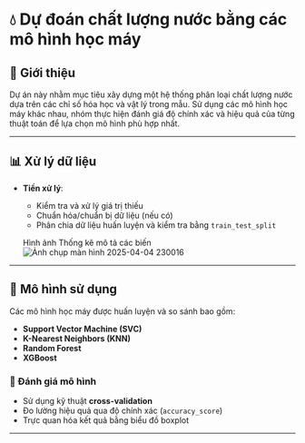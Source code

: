 # 💧 Dự đoán chất lượng nước bằng các mô hình học máy

## 📌 Giới thiệu

Dự án này nhằm mục tiêu xây dựng một hệ thống phân loại chất lượng nước dựa trên các chỉ số hóa học và vật lý trong mẫu. Sử dụng các mô hình học máy khác nhau, nhóm thực hiện đánh giá độ chính xác và hiệu quả của từng thuật toán để lựa chọn mô hình phù hợp nhất.

---

## 📊 Xử lý dữ liệu

- **Tiền xử lý**:
  - Kiểm tra và xử lý giá trị thiếu
  - Chuẩn hóa/chuẩn bị dữ liệu (nếu có)
  - Phân chia dữ liệu huấn luyện và kiểm tra bằng `train_test_split`
  
  Hình ảnh Thống kê mô tả các biến
![Ảnh chụp màn hình 2025-04-04 230016](https://github.com/user-attachments/assets/4a9858d5-d2f6-42c0-af06-d7126fd275b3)

---

## 🧠 Mô hình sử dụng

Các mô hình học máy được huấn luyện và so sánh bao gồm:

- **Support Vector Machine (SVC)**
- **K-Nearest Neighbors (KNN)**
- **Random Forest**
- **XGBoost**

### 🎯 Đánh giá mô hình

- Sử dụng kỹ thuật **cross-validation**
- Đo lường hiệu quả qua độ chính xác (`accuracy_score`)
- Trực quan hóa kết quả bằng biểu đồ boxplot

---
